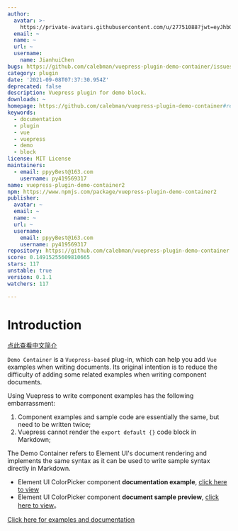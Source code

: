 ```yaml
---
author:
  avatar: >-
    https://private-avatars.githubusercontent.com/u/27751088?jwt=eyJhbGciOiJIUzI1NiIsInR5cCI6IkpXVCJ9.eyJpc3MiOiJnaXRodWIuY29tIiwiYXVkIjoicmF3LmdpdGh1YnVzZXJjb250ZW50LmNvbSIsImtleSI6ImtleTEiLCJleHAiOjE3MzQ2NzQxMDAsIm5iZiI6MTczNDY3MjkwMCwicGF0aCI6Ii91LzI3NzUxMDg4In0.9rlFcmn6I60f_DQKP1TygIvBzH7QqX9yTpjDi1gBK10&v=4
  email: ~
  name: ~
  url: ~
  username:
    name: JianhuiChen
bugs: https://github.com/calebman/vuepress-plugin-demo-container/issues
category: plugin
date: '2021-09-08T07:37:30.954Z'
deprecated: false
description: Vuepress plugin for demo block.
downloads: ~
homepage: https://github.com/calebman/vuepress-plugin-demo-container#readme
keywords:
  - documentation
  - plugin
  - vue
  - vuepress
  - demo
  - block
license: MIT License
maintainers:
  - email: ppyyBest@163.com
    username: py419569317
name: vuepress-plugin-demo-container2
npm: https://www.npmjs.com/package/vuepress-plugin-demo-container2
publisher:
  avatar: ~
  email: ~
  name: ~
  url: ~
  username:
    email: ppyyBest@163.com
    username: py419569317
repository: https://github.com/calebman/vuepress-plugin-demo-container
score: 0.14915255609810665
stars: 117
unstable: true
version: 0.1.1
watchers: 117

---
```


# Introduction

[点此查看中文简介](https://github.com/calebman/vuepress-plugin-demo-container/blob/master/README.zh-CN.md)

`Demo Container` is a `Vuepress-based` plug-in, which can help you add `Vue` examples when writing documents. Its original intention is to reduce the difficulty of adding some related examples when writing component documents.

Using Vuepress to write component examples has the following embarrassment:
1. Component examples and sample code are essentially the same, but need to be written twice;
2. Vuepress cannot render the `export default {}` code block in Markdown;

The Demo Container refers to Element UI's document rendering and implements the same syntax as it can be used to write sample syntax directly in Markdown.
* Element UI ColorPicker component **documentation example**, [click here to view](https://github.com/ElemeFE/element/blob/dev/examples/docs/en-US/color-picker.md)
* Element UI ColorPicker component **document sample preview**, [click here to view](https://element.eleme.cn/2.0/#/en-US/component/color-picker)。

[Click here for examples and documentation](https://calebman.github.io/vuepress-plugin-demo-container/)